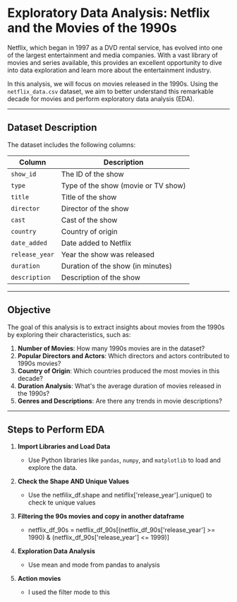 # Exploratory Data Analysis: Netflix and the Movies of the 1990s

Netflix, which began in 1997 as a DVD rental service, has evolved into one of the largest entertainment and media companies. With a vast library of movies and series available, this provides an excellent opportunity to dive into data exploration and learn more about the entertainment industry.

In this analysis, we will focus on movies released in the 1990s. Using the `netflix_data.csv` dataset, we aim to better understand this remarkable decade for movies and perform exploratory data analysis (EDA).

---

## **Dataset Description**

The dataset includes the following columns:

| **Column**       | **Description**                           |
|-------------------|-------------------------------------------|
| `show_id`        | The ID of the show                        |
| `type`           | Type of the show (movie or TV show)       |
| `title`          | Title of the show                         |
| `director`       | Director of the show                      |
| `cast`           | Cast of the show                          |
| `country`        | Country of origin                         |
| `date_added`     | Date added to Netflix                     |
| `release_year`   | Year the show was released                |
| `duration`       | Duration of the show (in minutes)         |
| `description`    | Description of the show                   |

---

## **Objective**

The goal of this analysis is to extract insights about movies from the 1990s by exploring their characteristics, such as:

1. **Number of Movies**: How many 1990s movies are in the dataset?
2. **Popular Directors and Actors**: Which directors and actors contributed to 1990s movies?
3. **Country of Origin**: Which countries produced the most movies in this decade?
4. **Duration Analysis**: What's the average duration of movies released in the 1990s?
5. **Genres and Descriptions**: Are there any trends in movie descriptions?

---

## **Steps to Perform EDA**

1. **Import Libraries and Load Data**
   - Use Python libraries like `pandas`, `numpy`, and `matplotlib` to load and explore the data.

2. **Check the Shape AND Unique Values**
   - Use the netfilix_df.shape and netiflix['release_year'].unique() to check te unique values

3. **Filtering the 90s movies and copy in another dataframe**
   - netflix_df_90s = netflix_df_90s[(netflix_df_90s['release_year'] >= 1990) & (netflix_df_90s['release_year'] <= 1999)]

4. **Exploration Data Analysis**
   - Use mean and mode from pandas to analysis

5. **Action movies**
   - I used the filter mode to this 
